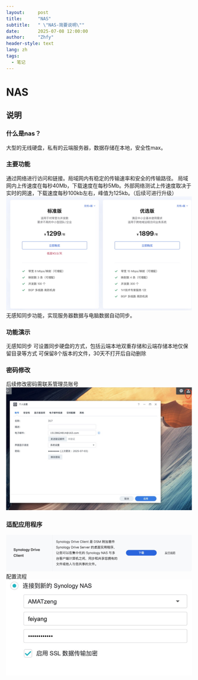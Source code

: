 ```yaml
---
layout:     post
title:      "NAS"
subtitle:   " \"NAS-简要说明\""
date:       2025-07-08 12:00:00
author:     "Zhfy"
header-style: text
lang: zh
tags:
  - 笔记
---
```

# NAS
## 说明
### 什么是nas？
大型的无线硬盘，私有的云端服务器，数据存储在本地，安全性max。
### 主要功能
通过网络进行访问和链接。局域网内有稳定的传输速率和安全的传输路径。
局域网内上传速度在每秒40Mb，下载速度在每秒5Mb。外部网络测试上传速度取决于实时的网速，下载速度每秒100kb左右，峰值为125kb。（后续可进行升级）
![img](/img/moneynas.jpg)
无感知同步功能，实现服务器数据与电脑数据自动同步。
### 功能演示
无感知同步
可设置同步硬盘的方式，包括云端本地双重存储和云端存储本地仅保留目录等方式
可保留8个版本的文件，30天不打开后自动删除
### 密码修改
后续修改密码需联系管理员账号
![img](/img/password.jpg)

### 适配应用程序
![img](/img/NASapp.jpg)
配置流程
![img](/img/nasdriver.jpg)


